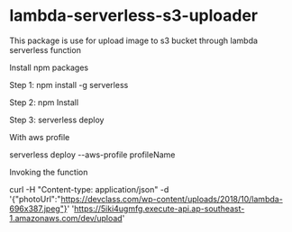 # lambda-serverless-s3-uploader

This package is use for upload image to s3 bucket through lambda serverless function

Install npm packages

Step 1: npm install -g serverless

Step 2: npm Install

Step 3: serverless deploy

With aws profile

serverless deploy --aws-profile profileName

Invoking the function

curl -H "Content-type: application/json" -d '{"photoUrl":"https://devclass.com/wp-content/uploads/2018/10/lambda-696x387.jpeg"}' 'https://5iki4ugmfg.execute-api.ap-southeast-1.amazonaws.com/dev/upload'
